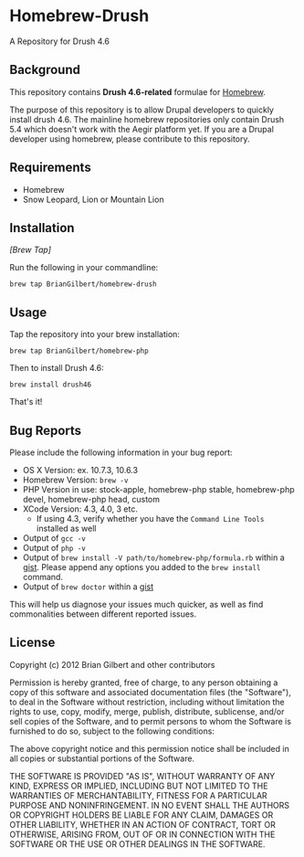 # Homebrew-Drush

A Repository for Drush 4.6

## Background
This repository contains **Drush 4.6-related** formulae for [Homebrew](https://github.com/mxcl/homebrew).

The purpose of this repository is to allow Drupal developers to quickly install drush 4.6. The mainline homebrew repositories only contain Drush 5.4 which doesn't work with the Aegir platform yet. If you are a Drupal developer using homebrew, please contribute to this repository.

## Requirements

* Homebrew
* Snow Leopard, Lion or Mountain Lion

## Installation

_[Brew Tap]_

Run the following in your commandline:

    brew tap BrianGilbert/homebrew-drush
    
## Usage

Tap the repository into your brew installation:

    brew tap BrianGilbert/homebrew-php
    
Then to install Drush 4.6:

	brew install drush46
	
That's it!

## Bug Reports

Please include the following information in your bug report:

- OS X Version: ex. 10.7.3, 10.6.3
- Homebrew Version: `brew -v`
- PHP Version in use: stock-apple, homebrew-php stable, homebrew-php devel, homebrew-php head, custom
- XCode Version: 4.3, 4.0, 3 etc.
  - If using 4.3, verify whether you have the `Command Line Tools` installed as well
- Output of `gcc -v`
- Output of `php -v`
- Output of `brew install -V path/to/homebrew-php/formula.rb` within a [gist](http://gist.github.com). Please append any options you added to the `brew install` command.
- Output of `brew doctor` within a [gist](http://gist.github.com)

This will help us diagnose your issues much quicker, as well as find commonalities between different reported issues.

## License

Copyright (c) 2012 Brian Gilbert and other contributors

Permission is hereby granted, free of charge, to any person obtaining a copy
of this software and associated documentation files (the "Software"), to deal
in the Software without restriction, including without limitation the rights
to use, copy, modify, merge, publish, distribute, sublicense, and/or sell
copies of the Software, and to permit persons to whom the Software is
furnished to do so, subject to the following conditions:

The above copyright notice and this permission notice shall be included in
all copies or substantial portions of the Software.

THE SOFTWARE IS PROVIDED "AS IS", WITHOUT WARRANTY OF ANY KIND, EXPRESS OR
IMPLIED, INCLUDING BUT NOT LIMITED TO THE WARRANTIES OF MERCHANTABILITY,
FITNESS FOR A PARTICULAR PURPOSE AND NONINFRINGEMENT. IN NO EVENT SHALL THE
AUTHORS OR COPYRIGHT HOLDERS BE LIABLE FOR ANY CLAIM, DAMAGES OR OTHER
LIABILITY, WHETHER IN AN ACTION OF CONTRACT, TORT OR OTHERWISE, ARISING FROM,
OUT OF OR IN CONNECTION WITH THE SOFTWARE OR THE USE OR OTHER DEALINGS IN
THE SOFTWARE.